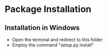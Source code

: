 # Package Installation

## Installation in Windows

- Open the terminal and redirect to this folder
- Employ the command "setup.py install"

